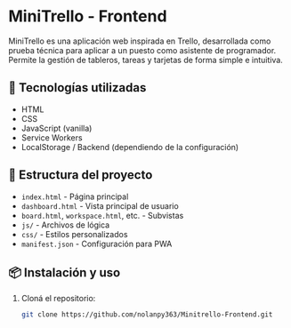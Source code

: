 # MiniTrello - Frontend

MiniTrello es una aplicación web inspirada en Trello, desarrollada como prueba técnica para aplicar a un puesto como asistente de programador. Permite la gestión de tableros, tareas y tarjetas de forma simple e intuitiva.

## 🚀 Tecnologías utilizadas

- HTML
- CSS
- JavaScript (vanilla)
- Service Workers
- LocalStorage / Backend (dependiendo de la configuración)

## 📂 Estructura del proyecto

- `index.html` - Página principal
- `dashboard.html` - Vista principal de usuario
- `board.html`, `workspace.html`, etc. - Subvistas
- `js/` - Archivos de lógica
- `css/` - Estilos personalizados
- `manifest.json` - Configuración para PWA

## 📦 Instalación y uso

1. Cloná el repositorio:
   ```bash
   git clone https://github.com/nolanpy363/Minitrello-Frontend.git

